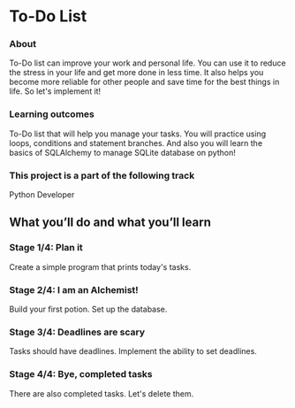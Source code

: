 # To-Do List
### About
To-Do list can improve your work and personal life. You can use it to reduce the stress in your life and get more done in less time. It also helps you become more reliable for other people and save time for the best things in life. So let's implement it!
### Learning outcomes
To-Do list that will help you manage your tasks. You will practice using loops, conditions and statement branches. And also you will learn the basics of SQLAlchemy to manage SQLite database on python!
### This project is a part of the following track
Python Developer
## What you’ll do and what you’ll learn
### Stage 1/4: Plan it
Create a simple program that prints today's tasks.
### Stage 2/4: I am an Alchemist!
Build your first potion. Set up the database.
### Stage 3/4: Deadlines are scary
Tasks should have deadlines. Implement the ability to set deadlines.
### Stage 4/4: Bye, completed tasks
There are also completed tasks. Let's delete them.